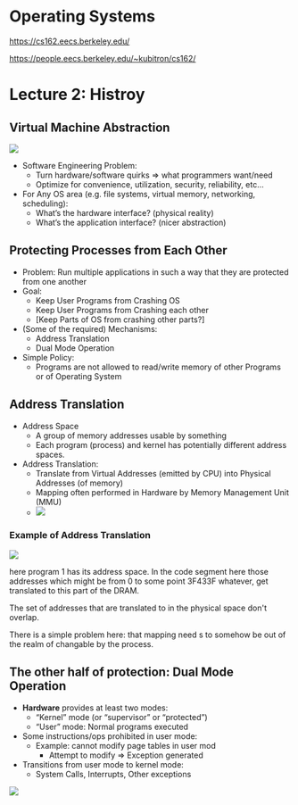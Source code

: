 
# Operating Systems

https://cs162.eecs.berkeley.edu/

https://people.eecs.berkeley.edu/~kubitron/cs162/

# Lecture 2: Histroy 

## Virtual Machine Abstraction


![](https://raw.githubusercontent.com/mebusy/notes/master/imgs/os_vm_abstraction.png)

 - Software Engineering Problem:
    - Turn hardware/software quirks => what programmers want/need
    - Optimize for convenience, utilization, security, reliability, etc…
 - For Any OS area (e.g. file systems, virtual memory, networking, scheduling):
    - What’s the hardware interface? (physical reality)
    - What’s the application interface? (nicer abstraction)

## Protecting Processes from Each Other

 - Problem: Run multiple applications in such a way that they are protected from one another
 - Goal:
    - Keep User Programs from Crashing OS
    - Keep User Programs from Crashing each other
    - [Keep Parts of OS from crashing other parts?]
 - (Some of the required) Mechanisms:
    - Address Translation
    - Dual Mode Operation
 - Simple Policy:
    - Programs are not allowed to read/write memory of other Programs or of Operating System 


## Address Translation

 - Address Space
    - A group of memory addresses usable by something 
    - Each program (process) and kernel has potentially different address spaces.
 - Address Translation:
    - Translate from Virtual Addresses (emitted by CPU) into Physical Addresses (of memory)
    - Mapping often performed in Hardware by Memory Management Unit (MMU)
    - ![](https://raw.githubusercontent.com/mebusy/notes/master/imgs/os_address_translation.png)


### Example of Address Translation

![](https://raw.githubusercontent.com/mebusy/notes/master/imgs/os_example_address_translation.png)

here program 1 has its address space. In the code segment here those addresses which might be from 0 to some point 3F433F whatever, get translated to this part of the DRAM. 

The set of addresses that are translated to in the physical space don't overlap. 

There is a simple problem here:  that mapping need s to somehow be out of the realm of changable by the process.  


## The other half of protection: Dual Mode Operation

 - **Hardware** provides at least two modes:
    - “Kernel” mode (or “supervisor” or “protected”)
    - “User” mode: Normal programs executed 
 - Some instructions/ops prohibited in user mode:
    - Example: cannot modify page tables in user mod
        - Attempt to modify => Exception generated
 - Transitions from user mode to kernel mode:
    - System Calls, Interrupts, Other exceptions

![](https://raw.githubusercontent.com/mebusy/notes/master/imgs/os_histroy_dual_mode_operation.png)


     

